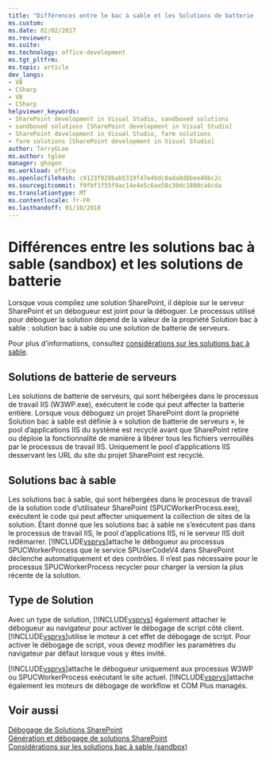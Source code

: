 ```yaml
---
title: "Différences entre le bac à sable et les Solutions de batterie | Documents Microsoft"
ms.custom: 
ms.date: 02/02/2017
ms.reviewer: 
ms.suite: 
ms.technology: office-development
ms.tgt_pltfrm: 
ms.topic: article
dev_langs:
- VB
- CSharp
- VB
- CSharp
helpviewer_keywords:
- SharePoint development in Visual Studio, sandboxed solutions
- sandboxed solutions [SharePoint development in Visual Studio]
- SharePoint development in Visual Studio, farm solutions
- farm solutions [SharePoint development in Visual Studio]
author: TerryGLee
ms.author: tglee
manager: ghogen
ms.workload: office
ms.openlocfilehash: c9123f028bab5319f47e4bdc0ada0dbbee49bc2c
ms.sourcegitcommit: f9fbf1f55f9ac14e4e5c6ae58c30dc1800ca6cda
ms.translationtype: MT
ms.contentlocale: fr-FR
ms.lasthandoff: 01/10/2018
---
```

# <a name="differences-between-sandboxed-and-farm-solutions"></a>Différences entre les solutions bac à sable (sandbox) et les solutions de batterie
  Lorsque vous compilez une solution SharePoint, il déploie sur le serveur SharePoint et un débogueur est joint pour la déboguer. Le processus utilisé pour déboguer la solution dépend de la valeur de la propriété Solution bac à sable : solution bac à sable ou une solution de batterie de serveurs.  
  
 Pour plus d’informations, consultez [considérations sur les solutions bac à sable](../sharepoint/sandboxed-solution-considerations.md).  
  
## <a name="farm-solutions"></a>Solutions de batterie de serveurs  
 Les solutions de batterie de serveurs, qui sont hébergées dans le processus de travail IIS (W3WP.exe), exécutent le code qui peut affecter la batterie entière. Lorsque vous déboguez un projet SharePoint dont la propriété Solution bac à sable est définie à « solution de batterie de serveurs », le pool d’applications IIS du système est recyclé avant que SharePoint retire ou déploie la fonctionnalité de manière à libérer tous les fichiers verrouillés par le processus de travail IIS. Uniquement le pool d’applications IIS desservant les URL du site du projet SharePoint est recyclé.  
  
## <a name="sandboxed-solutions"></a>Solutions bac à sable  
 Les solutions bac à sable, qui sont hébergées dans le processus de travail de la solution code d’utilisateur SharePoint (SPUCWorkerProcess.exe), exécutent le code qui peut affecter uniquement la collection de sites de la solution. Étant donné que les solutions bac à sable ne s’exécutent pas dans le processus de travail IIS, le pool d’applications IIS, ni le serveur IIS doit redémarrer. [!INCLUDE[vsprvs](../sharepoint/includes/vsprvs-md.md)]attache le débogueur au processus SPUCWorkerProcess que le service SPUserCodeV4 dans SharePoint déclenche automatiquement et des contrôles. Il n’est pas nécessaire pour le processus SPUCWorkerProcess recycler pour charger la version la plus récente de la solution.  
  
## <a name="either-type-of-solution"></a>Type de Solution  
 Avec un type de solution, [!INCLUDE[vsprvs](../sharepoint/includes/vsprvs-md.md)] également attacher le débogueur au navigateur pour activer le débogage de script côté client. [!INCLUDE[vsprvs](../sharepoint/includes/vsprvs-md.md)]utilise le moteur à cet effet de débogage de script. Pour activer le débogage de script, vous devez modifier les paramètres du navigateur par défaut lorsque vous y êtes invité.  
  
 [!INCLUDE[vsprvs](../sharepoint/includes/vsprvs-md.md)]attache le débogueur uniquement aux processus W3WP ou SPUCWorkerProcess exécutant le site actuel. [!INCLUDE[vsprvs](../sharepoint/includes/vsprvs-md.md)]attache également les moteurs de débogage de workflow et COM Plus managés.  
  
## <a name="see-also"></a>Voir aussi  
 [Débogage de Solutions SharePoint](../sharepoint/debugging-sharepoint-solutions.md)   
 [Génération et débogage de solutions SharePoint](../sharepoint/building-and-debugging-sharepoint-solutions.md)   
 [Considérations sur les solutions bac à sable (sandbox)](../sharepoint/sandboxed-solution-considerations.md)  
  
  